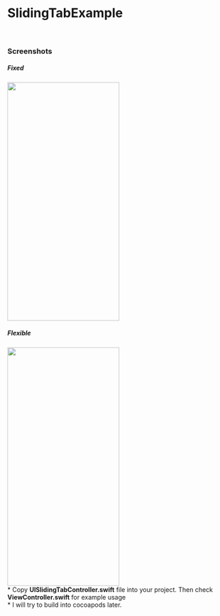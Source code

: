 # SlidingTabExample
<br>
<h3>Screenshots</h3>
<h5>Fixed</h5>
<img src="https://raw.githubusercontent.com/erthru/SlidingTabsExample/master/ss.gif" width="252px" height="537px" />
<br>
<h5>Flexible</h5>
<img src="https://raw.githubusercontent.com/erthru/SlidingTabsExample/master/ss1.gif" width="252px" height="537px" />
<br>
* Copy <b>UISlidingTabController.swift</b> file into your project. Then check <b>ViewController.swift</b> for example usage
<br>
* I will try to build into cocoapods later.
<br>
